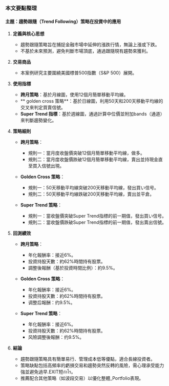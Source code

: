 ### 本文要點整理

#### 主題：趨勢跟隨（Trend Following）策略在投資中的應用

1. **定義與核心思想**
   - 趨勢跟隨策略旨在捕捉金融市場中延伸的漲跌行情，無論上漲或下跌。
   - 不基於未來預測，避免判斷市場頂底，通過跟隨現有趨勢來獲利。

2. **交易商品**  
   - 本案例研究主要圍繞美國標普500指數（S&P 500）展開。

3. **使用指標**
   - **跨月策略**：基於月線圖，使用12個月簡單移動平均線。
   - ** golden cross 策略**：基於日線圖，利用50天和200天移動平均線的交叉來判定買賣信號。
   - **Super Trend 指標**：基於週線圖，通過計算中位價並附加bands（通道）來判斷趨勢變化。

4. **策略細則**
   - **跨月策略**：
     - 規則一：當月度收盤價突破12個月簡單移動平均線，做多。
     - 規則二：當月度收盤價跌破12個月簡單移動平均線，賣出並持現金直至買入信號出現。

   - **Golden Cross 策略**：
     - 規則一：50天移動平均線突破200天移動平均線，發出買い信号。
     - 規則二：50天移動平均線跌破200天移動平均線，賣出並平倉。

   - **Super Trend 策略**：
     - 規則一：當收盤價突破Super Trend指標的前一期值，發出買い信号。
     - 規則二：當收盤價跌破Super Trend指標的前一期值，發出賣出信號。

5. **回測績效**
   - **跨月策略**：
     - 年化報酬率：接近6%。
     - 投資持股天數：約62%時間持有股票。
     - 調整後報酬（基於投資時間比例）：約9.5%。

   - **Golden Cross 策略**：
     - 年化報酬率：接近6%。
     - 投資持股天數：約62%時間持有股票。
     - 调整后報酬：约9.5%。

   - **Super Trend 策略**：
     - 年化報酬率：接近6%。
     - 投資持股天數：約62%時間持有股票。
     - 风險調整後報酬：约9.5%。

6. **結論**
   - 趨勢跟隨策略具有簡單易行、管理成本低等優點，適合長線投資者。
   - 策略缺點包括高頻率的虧損交易和趨勢突然反轉的風險，需心理承受能力強並避免過早.EXIT短กำไร。
   - 推薦配合其他策略（如波段交易）以優化整體_Portfolio表現。
